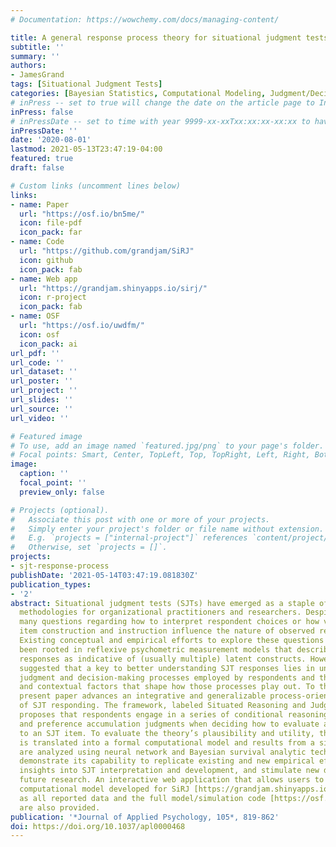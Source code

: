 ```yaml
---
# Documentation: https://wowchemy.com/docs/managing-content/

title: A general response process theory for situational judgment tests
subtitle: ''
summary: ''
authors:
- JamesGrand
tags: [Situational Judgment Tests]
categories: [Bayesian Statistics, Computational Modeling, Judgment/Decision-Making, Testing/Assessment]
# inPress -- set to true will change the date on the article page to In Press; set to false will show publication date
inPress: false
# inPressDate -- set to time with year 9999-xx-xxTxx:xx:xx-xx:xx to have article listed as "in press" on Publications page; set to '' and include a date in the 'date' field once published
inPressDate: ''
date: '2020-08-01'
lastmod: 2021-05-13T23:47:19-04:00
featured: true
draft: false

# Custom links (uncomment lines below)
links:
- name: Paper
  url: "https://osf.io/bn5me/"
  icon: file-pdf
  icon_pack: far
- name: Code
  url: "https://github.com/grandjam/SiRJ"
  icon: github
  icon_pack: fab
- name: Web app
  url: "https://grandjam.shinyapps.io/sirj/"
  icon: r-project
  icon_pack: fab
- name: OSF
  url: "https://osf.io/uwdfm/"
  icon: osf
  icon_pack: ai
url_pdf: ''
url_code: ''
url_dataset: ''
url_poster: ''
url_project: ''
url_slides: ''
url_source: ''
url_video: ''

# Featured image
# To use, add an image named `featured.jpg/png` to your page's folder.
# Focal points: Smart, Center, TopLeft, Top, TopRight, Left, Right, BottomLeft, Bottom, BottomRight.
image:
  caption: ''
  focal_point: ''
  preview_only: false

# Projects (optional).
#   Associate this post with one or more of your projects.
#   Simply enter your project's folder or file name without extension.
#   E.g. `projects = ["internal-project"]` references `content/project/deep-learning/index.md`.
#   Otherwise, set `projects = []`.
projects:
- sjt-response-process
publishDate: '2021-05-14T03:47:19.081830Z'
publication_types:
- '2'
abstract: Situational judgment tests (SJTs) have emerged as a staple of assessment
  methodologies for organizational practitioners and researchers. Despite their prevalence,
  many questions regarding how to interpret respondent choices or how variations in
  item construction and instruction influence the nature of observed responses remain.
  Existing conceptual and empirical efforts to explore these questions have largely
  been rooted in reflexive psychometric measurement models that describe participant
  responses as indicative of (usually multiple) latent constructs. However, some have
  suggested that a key to better understanding SJT responses lies in unpacking the
  judgment and decision-making processes employed by respondents and the psychological
  and contextual factors that shape how those processes play out. To this end, the
  present paper advances an integrative and generalizable process-oriented theory
  of SJT responding. The framework, labeled Situated Reasoning and Judgment (SiRJ),
  proposes that respondents engage in a series of conditional reasoning, similarity,
  and preference accumulation judgments when deciding how to evaluate and respond
  to an SJT item. To evaluate the theory’s plausibility and utility, the SiRJ framework
  is translated into a formal computational model and results from a simulation study
  are analyzed using neural network and Bayesian survival analytic techniques that
  demonstrate its capability to replicate existing and new empirical effects, suggest
  insights into SJT interpretation and development, and stimulate new directions for
  future research. An interactive web application that allows users to explore the
  computational model developed for SiRJ [https://grandjam.shinyapps.io/sirj](https://grandjam.shinyapps.io/sirj) as well
  as all reported data and the full model/simulation code [https://osf.io/uwdfm/](https://osf.io/uwdfm/)
  are also provided.
publication: '*Journal of Applied Psychology, 105*, 819-862'
doi: https://doi.org/10.1037/apl0000468
---
```

